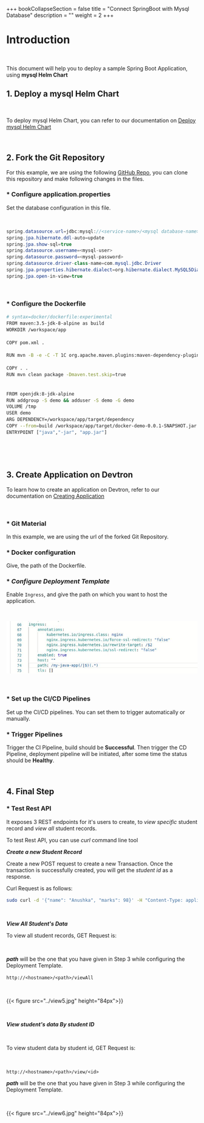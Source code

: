 +++
bookCollapseSection = false
title = "Connect SpringBoot with Mysql Database"
description = ""
weight = 2
+++


# Introduction

<br />

This document will help you to deploy a sample Spring Boot Application, using **mysql Helm Chart** 


## **1. Deploy a mysql Helm Chart**

<br />

To deploy mysql Helm Chart, you can refer to our documentation on [Deploy mysql Helm Chart](https://docs.devtron.ai/docs/reference/deploy-chart/examples/deploying-mysql-helm-chart/)

<br />

## **2. Fork the Git Repository**

For this example, we are using the following [GitHub Repo](https://github.com/devtron-labs/springboot), you can clone this repository and make following changes in the files.

### * **Configure application.properties**

Set the database configuration in this file.

<br />

```java
spring.datasource.url=jdbc:mysql://<service-name>/<mysql database-name>
spring.jpa.hibernate.ddl-auto=update
spring.jpa.show-sql=true
spring.datasource.username=<mysql-user>
spring.datasource.password=<mysql-password>
spring.datasource.driver-class-name=com.mysql.jdbc.Driver
spring.jpa.properties.hibernate.dialect=org.hibernate.dialect.MySQL5Dialect
spring.jpa.open-in-view=true

```

<br />

### * **Configure the Dockerfile**

```bash
# syntax=docker/dockerfile:experimental
FROM maven:3.5-jdk-8-alpine as build
WORKDIR /workspace/app

COPY pom.xml .

RUN mvn -B -e -C -T 1C org.apache.maven.plugins:maven-dependency-plugin:3.0.2:go-offline

COPY . .
RUN mvn clean package -Dmaven.test.skip=true


FROM openjdk:8-jdk-alpine
RUN addgroup -S demo && adduser -S demo -G demo
VOLUME /tmp
USER demo
ARG DEPENDENCY=/workspace/app/target/dependency
COPY --from=build /workspace/app/target/docker-demo-0.0.1-SNAPSHOT.jar app.jar
ENTRYPOINT ["java","-jar", "app.jar"]
```
<br />

&nbsp;&nbsp;

## **3. Create Application on Devtron**

To learn how to create an application on Devtron, refer to our documentation on [Creating Application](https://docs.devtron.ai/docs/reference/creating-application/)

<br />

### * **Git Material**

In this example, we are using the url of the forked Git Repository.

### * **Docker configuration**

Give, the path of the Dockerfile.

### * ***Configure Deployment Template***

Enable `Ingress`, and give the path on which you want to host the application.

&nbsp;&nbsp;

![ingress](../three.jpg "ingress annotations")

&nbsp;&nbsp;

### * **Set up the CI/CD Pipelines**

Set up the CI/CD pipelines. You can set them to trigger automatically or manually.

### * **Trigger Pipelines**

Trigger the CI Pipeline, build should be **Successful**. Then trigger the CD Pipeline, deployment pipeline will be initiated, after some time the status should be **Healthy**.

<br />

## **4. Final Step**

### * **Test Rest API**

It exposes 3 REST endpoints for it's users to create, to *view specific* student record and *view all* student records.

To test Rest API, you can use *curl* command line tool

***Create a new Student Record***

Create a new POST request to create a new Transaction. Once the transaction is successfully created, you will get the *student id* as a response.

Curl Request is as follows:

```bash
sudo curl -d '{"name": "Anushka", "marks": 98}' -H "Content-Type: application/json" -X POST http://<hostname>/<path-name>/create
```

<br />

***View All Student's Data***

To view all student records, GET Request is:

&nbsp;&nbsp;

***path*** will be the one that you have given in Step 3 while configuring the Deployment Template.

`http://<hostname>/<path>/viewAll`

&nbsp;&nbsp;

{{< figure src="../view5.jpg" height="84px">}}

&nbsp;&nbsp;

***View student's data By student ID***

<br />

To view student data by student id, GET Request is:

<br />

`http://<hostname>/<path>/view/<id>`

***path*** will be the one that you have given in Step 3 while configuring the Deployment Template.

&nbsp;&nbsp;

{{< figure src="../view6.jpg" height="84px">}}

<br />

